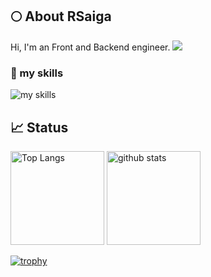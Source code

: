 ## 🌕 About RSaiga
Hi, I'm an Front and Backend engineer. 
![](https://komarev.com/ghpvc/?username=RSaiga&color=green)

### 🌱 my skills
<img alt="my skills" src="https://skillicons.dev/icons?theme=light&perline=8&i=java,js,ts,nodejs,rust,go,php,py,kotlin,dart,react,spring,nextjs,nestjs,vercel,vite,flutter,fastapi,flask,laravel,gradle,maven,jest,gherkin,aws,gcp,azure,git,github,githubactions" />


## 📈 Status
<p align="left"> 
  <img alt="Top Langs" height="150px" src="https://github-readme-stats.vercel.app/api/top-langs/?username=RSaiga&layout=compact&show_icons=true" />
  <img alt="github stats" height="150px" src="https://github-readme-stats.vercel.app/api?username=Rsaiga" />
</p>

[![trophy](https://github-profile-trophy.vercel.app/?username=RSaiga&margin-w=5)](https://github.com/RSaiga/)
